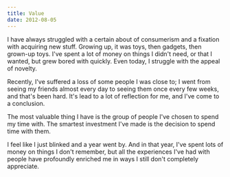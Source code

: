 ```yaml
---
title: Value
date: 2012-08-05
---
```



I have always struggled with a certain about of consumerism and a fixation with acquiring new stuff. Growing up, it was toys, then gadgets, then grown-up toys. I've spent a lot of money on things I didn't need, or that I wanted, but grew bored with quickly. Even today, I struggle with the appeal of novelty. 



Recently, I've suffered a loss of some people I was close to; I went from seeing my friends almost every day to seeing them once every few weeks, and that's been hard. It's lead to a lot of reflection for me, and I've come to a conclusion.

The most valuable thing I have is the group of people I've chosen to spend my time with. The smartest investment I've made is the decision to spend time with them.

I feel like I just blinked and a year went by. And in that year, I've spent lots of money on things I don't remember, but all the experiences I've had with people have profoundly enriched me in ways I still don't completely appreciate.


  